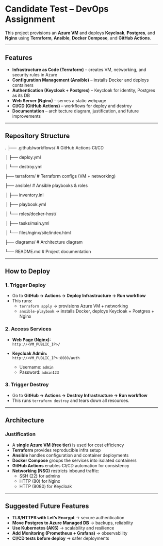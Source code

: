 # Candidate Test – DevOps Assignment

This project provisions an **Azure VM** and deploys **Keycloak**, **Postgres**, and **Nginx** using **Terraform**, **Ansible**, **Docker Compose**, and **GitHub Actions**.

---

## Features
- **Infrastructure as Code (Terraform)** – creates VM, networking, and security rules in Azure  
- **Configuration Management (Ansible)** – installs Docker and deploys containers  
- **Authentication (Keycloak + Postgres)** – Keycloak for identity, Postgres as its DB  
- **Web Server (Nginx)** – serves a static webpage  
- **CI/CD (GitHub Actions)** – workflows for deploy and destroy  
- **Documentation** – architecture diagram, justification, and future improvements  

---

## Repository Structure
.
├── .github/workflows/ # GitHub Actions CI/CD

│ ├── deploy.yml

│ └── destroy.yml

├── terraform/ # Terraform configs (VM + networking)

├── ansible/ # Ansible playbooks & roles

│ ├── inventory.ini

│ ├── playbook.yml

│ └── roles/docker-host/

│ ├── tasks/main.yml

│ └── files/nginx/site/index.html

├── diagrams/ # Architecture diagram

└── README.md # Project documentation


---

## How to Deploy

### 1. Trigger Deploy
- Go to **GitHub → Actions → Deploy Infrastructure → Run workflow**  
- This runs:
  - `terraform apply` → provisions Azure VM + networking  
  - `ansible-playbook` → installs Docker, deploys Keycloak + Postgres + Nginx  

### 2. Access Services
- **Web Page (Nginx):**  
  `http://<VM_PUBLIC_IP>/`  

- **Keycloak Admin:**  
  `http://<VM_PUBLIC_IP>:8080/auth`  
  - Username: `admin`  
  - Password: `admin123`  

### 3. Trigger Destroy
- Go to **GitHub → Actions → Destroy Infrastructure → Run workflow**  
- This runs `terraform destroy` and tears down all resources.  

---

## Architecture

### Justification
- A **single Azure VM (free tier)** is used for cost efficiency  
- **Terraform** provides reproducible infra setup  
- **Ansible** handles configuration and container deployments  
- **Docker Compose** groups the services into isolated containers  
- **GitHub Actions** enables CI/CD automation for consistency  
- **Networking (NSG)** restricts inbound traffic:  
  - SSH (22) for admins  
  - HTTP (80) for Nginx  
  - HTTP (8080) for Keycloak  

---

##  Suggested Future Features
- **TLS/HTTPS with Let’s Encrypt** → secure authentication  
- **Move Postgres to Azure Managed DB** → backups, reliability  
- **Use Kubernetes (AKS)** → scalability and resilience  
- **Add Monitoring (Prometheus + Grafana)** → observability  
- **CI/CD tests before deploy** → safer deployments  
